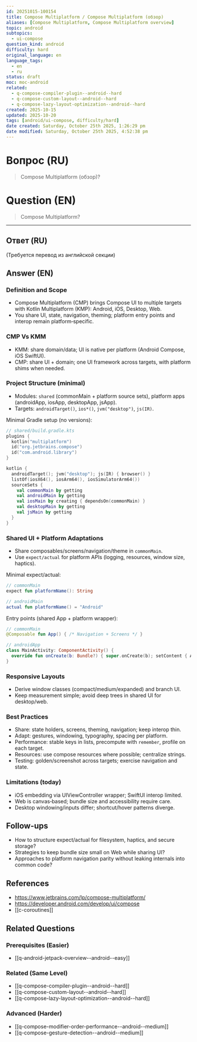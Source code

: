 ```yaml
---
id: 20251015-100154
title: Compose Multiplatform / Compose Multiplatform (обзор)
aliases: [Compose Multiplatform, Compose Multiplatform overview]
topic: android
subtopics:
  - ui-compose
question_kind: android
difficulty: hard
original_language: en
language_tags:
  - en
  - ru
status: draft
moc: moc-android
related:
  - q-compose-compiler-plugin--android--hard
  - q-compose-custom-layout--android--hard
  - q-compose-lazy-layout-optimization--android--hard
created: 2025-10-15
updated: 2025-10-20
tags: [android/ui-compose, difficulty/hard]
date created: Saturday, October 25th 2025, 1:26:29 pm
date modified: Saturday, October 25th 2025, 4:52:38 pm
---
```


# Вопрос (RU)
> Compose Multiplatform (обзор)?

# Question (EN)
> Compose Multiplatform?

---

## Ответ (RU)

(Требуется перевод из английской секции)

## Answer (EN)

### Definition and Scope
- Compose Multiplatform (CMP) brings Compose UI to multiple targets with Kotlin Multiplatform (KMP): Android, iOS, Desktop, Web.
- You share UI, state, navigation, theming; platform entry points and interop remain platform‑specific.

### CMP Vs KMM
- KMM: share domain/data; UI is native per platform (Android Compose, iOS SwiftUI).
- CMP: share UI + domain; one UI framework across targets, with platform shims when needed.

### Project Structure (minimal)
- Modules: `shared` (commonMain + platform source sets), platform apps (androidApp, iosApp, desktopApp, jsApp).
- Targets: `androidTarget()`, `ios*()`, `jvm("desktop")`, `js(IR)`.

Minimal Gradle setup (no versions):
```kotlin
// shared/build.gradle.kts
plugins {
  kotlin("multiplatform")
  id("org.jetbrains.compose")
  id("com.android.library")
}

kotlin {
  androidTarget(); jvm("desktop"); js(IR) { browser() }
  listOf(iosX64(), iosArm64(), iosSimulatorArm64())
  sourceSets {
    val commonMain by getting
    val androidMain by getting
    val iosMain by creating { dependsOn(commonMain) }
    val desktopMain by getting
    val jsMain by getting
  }
}
```

### Shared UI + Platform Adaptations
- Share composables/screens/navigation/theme in `commonMain`.
- Use `expect/actual` for platform APIs (logging, resources, window size, haptics).

Minimal expect/actual:
```kotlin
// commonMain
expect fun platformName(): String

// androidMain
actual fun platformName() = "Android"
```

Entry points (shared App + platform wrapper):
```kotlin
// commonMain
@Composable fun App() { /* Navigation + Screens */ }

// androidApp
class MainActivity: ComponentActivity() {
  override fun onCreate(b: Bundle?) { super.onCreate(b); setContent { App() } }
}
```

### Responsive Layouts
- Derive window classes (compact/medium/expanded) and branch UI.
- Keep measurement simple; avoid deep trees in shared UI for desktop/web.

### Best Practices
- Share: state holders, screens, theming, navigation; keep interop thin.
- Adapt: gestures, windowing, typography, spacing per platform.
- Performance: stable keys in lists, precompute with `remember`, profile on each target.
- Resources: use compose resources where possible; centralize strings.
- Testing: golden/screenshot across targets; exercise navigation and state.

### Limitations (today)
- iOS embedding via UIViewController wrapper; SwiftUI interop limited.
- Web is canvas‑based; bundle size and accessibility require care.
- Desktop windowing/inputs differ; shortcut/hover patterns diverge.

## Follow-ups
- How to structure expect/actual for filesystem, haptics, and secure storage?
- Strategies to keep bundle size small on Web while sharing UI?
- Approaches to platform navigation parity without leaking internals into common code?

## References
- https://www.jetbrains.com/lp/compose-multiplatform/
- https://developer.android.com/develop/ui/compose
- [[c-coroutines]]

## Related Questions

### Prerequisites (Easier)
- [[q-android-jetpack-overview--android--easy]]

### Related (Same Level)
- [[q-compose-compiler-plugin--android--hard]]
- [[q-compose-custom-layout--android--hard]]
- [[q-compose-lazy-layout-optimization--android--hard]]

### Advanced (Harder)
- [[q-compose-modifier-order-performance--android--medium]]
- [[q-compose-gesture-detection--android--medium]]
